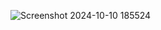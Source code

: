 ![Screenshot 2024-10-10 185524](https://github.com/user-attachments/assets/42ab2947-9405-4b6b-bb48-f9296f51be8e)

